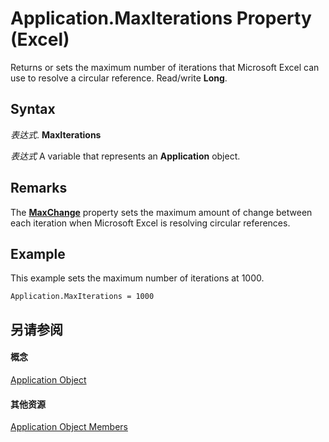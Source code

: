 
# Application.MaxIterations Property (Excel)

Returns or sets the maximum number of iterations that Microsoft Excel can use to resolve a circular reference. Read/write  **Long**.


## Syntax

 _表达式_. **MaxIterations**

 _表达式_ A variable that represents an **Application** object.


## Remarks

The  **[MaxChange](5620bdff-d006-8c85-a1b8-1e3b31f21092.md)** property sets the maximum amount of change between each iteration when Microsoft Excel is resolving circular references.


## Example

This example sets the maximum number of iterations at 1000.


```
Application.MaxIterations = 1000
```


## 另请参阅


#### 概念


[Application Object](19b73597-5cf9-4f56-8227-b5211f657f6f.md)
#### 其他资源


[Application Object Members](http://msdn.microsoft.com/library/4cb9ca42-8d07-cc9c-2d80-4eb9a5921e1e%28Office.15%29.aspx)